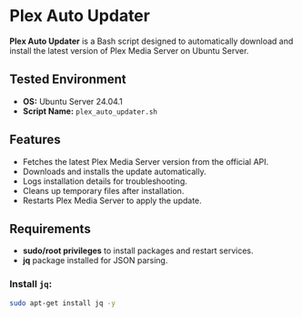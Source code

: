 # Plex Auto Updater

**Plex Auto Updater** is a Bash script designed to automatically download and install the latest version of Plex Media Server on Ubuntu Server.  

## Tested Environment
- **OS:** Ubuntu Server 24.04.1  
- **Script Name:** `plex_auto_updater.sh`  

## Features
- Fetches the latest Plex Media Server version from the official API.  
- Downloads and installs the update automatically.  
- Logs installation details for troubleshooting.  
- Cleans up temporary files after installation.  
- Restarts Plex Media Server to apply the update.  

## Requirements
- **sudo/root privileges** to install packages and restart services.  
- **jq** package installed for JSON parsing.  

### Install `jq`:
```bash
sudo apt-get install jq -y
